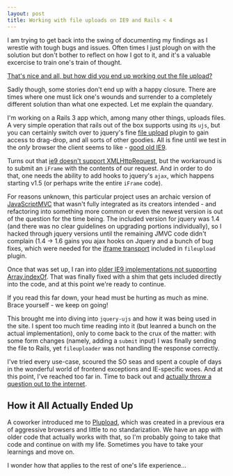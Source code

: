 ```yaml
---
layout: post
title: Working with file uploads on IE9 and Rails < 4
---
```


I am trying to get back into the swing of documenting my findings as I wrestle with tough bugs and issues. Often times I just plough on with the solution but don't bother to reflect on how I got to it, and it's a valuable excercise to train one's train of thought.

[That's nice and all, but how did you end up working out the file upload?](#solution)

Sadly though, some stories don't end up with a happy closure. There are times where one must lick one's wounds and surrender to a completely different solution than what one expected. Let me explain the quandary.

I'm working on a Rails 3 app which, among many other things, uploads files. A very simple operation that rails out of the box supports using its `ujs`, but you can certainly switch over to jquery's fine [file upload](https://github.com/blueimp/jQuery-File-Upload) plugin to gain access to drag-drop, and all sorts of other goodies. All is fine until we test in the *only* browser the client seems to like - [good old IE9](http://youtu.be/vTTzwJsHpU8).

Turns out that [ie9 doesn't support XMLHttpRequest](http://stackoverflow.com/a/13497736/2785476), but the workaround is to submit an `iFrame` with the contents of our request. And in order to do that, one needs the ability to add hooks to jquery's `ajax`, which happens starting v1.5 (or perhaps write the entire `iFrame` code).

For reasons unknown, this particular project uses an archaic version of [JavaScriptMVC](http://www.javascriptmvc.com/) that wasn't fully integrated as its creators intended - and refactoring into something more common or even the newest version is out of the question for the time being. The included version for jquery was 1.4 (and there was no clear guidelines on upgrading portions individually), so I hacked through jquery versions until the remaining JMVC code didn't complain (1.4 -> 1.6 gains you ajax hooks on Jquery and a bunch of bug fixes, which were needed for the [iframe transport](https://cmlenz.github.io/jquery-iframe-transport/)  included in `fileupload` plugin.

Once that was set up, I ran into [older IE9 implementations not supporting Array.indexOf](https://stackoverflow.com/questions/1744310/how-to-fix-array-indexof-in-javascript-for-internet-explorer-browsers). That was finally fixed with a shim that gets included directly into the code, and at this point we're ready to continue.

If you read this far down, your head must be hurting as much as mine. Brace yourself - we keep on going!

This brought me into diving into `jquery-ujs` and how it was being used in the site. I spent too much time reading into it (but leanred a bunch on the actual implementation), only to come back to the crux of the matter: with some form changes (namely, adding a `submit` input) I was finally sending the file to Rails, yet `fileuploader` was not handling the response correctly.

I've tried every use-case, scoured the SO seas and spent a couple of days in the wonderful world of frontend exceptions and IE-specific woes. And at this point, I've reached too far in. Time to back out and [actually throw a question out to the internet](https://stackoverflow.com/questions/32511830/rails-3-ie9-jquery-fileupload-no-callbacks-are-triggered).

## How it All Actually Ended Up ##
<a name="solution"></a>

A coworker introduced me to [Plupload](http://www.plupload.com/), which was created in a previous era of aggressive browsers and little to no standarization. We have an app with older code that actually works with that, so I'm probably going to take that code and continue on with my life. Sometimes you have to take your learnings and move on.

I wonder how that applies to the rest of one's life experience...
